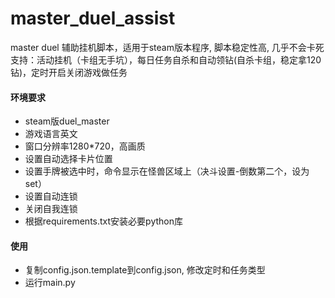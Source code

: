 # master_duel_assist

master duel  辅助挂机脚本，适用于steam版本程序, 脚本稳定性高, 几乎不会卡死
支持：活动挂机（卡组无手坑），每日任务自杀和自动领钻(自杀卡组，稳定拿120钻)，定时开启关闭游戏做任务

#### 环境要求

- steam版duel_master
- 游戏语言英文
- 窗口分辨率1280*720，高画质
- 设置自动选择卡片位置
- 设置手牌被选中时，命令显示在怪兽区域上（决斗设置-倒数第二个，设为set）
- 设置自动连锁
- 关闭自我连锁
- 根据requirements.txt安装必要python库

#### 使用

- 复制config.json.template到config.json, 修改定时和任务类型
- 运行main.py
